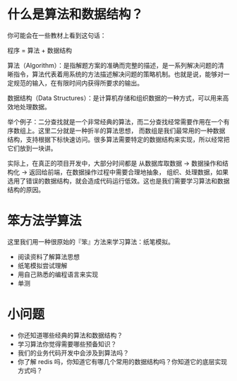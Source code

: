 # 什么是算法和数据结构？

你可能会在一些教材上看到这句话：

程序 = 算法 + 数据结构

算法（Algorithm）：是指解题方案的准确而完整的描述，是一系列解决问题的清晰指令，算法代表着用系统的方法描述解决问题的策略机制。也就是说，能够对一定规范的输入，在有限时间内获得所要求的输出。

数据结构（Data Structures）：是计算机存储和组织数据的一种方式，可以用来高效地处理数据。

举个例子：二分查找就是一个非常经典的算法，而二分查找经常需要作用在一个有序数组上。这里二分就是一种折半的算法思想，
而数组是我们最常用的一种数据结构，支持根据下标快速访问。很多算法需要特定的数据结构来实现，所以经常把它们放到一块讲。

实际上，在真正的项目开发中，大部分时间都是 从数据库取数据 -> 数据操作和结构化 -> 返回给前端，在数据操作过程中需要合理地抽象，
组织、处理数据，如果选用了错误的数据结构，就会造成代码运行低效。这也是我们需要学习算法和数据结构的原因。

# 笨方法学算法
这里我们用一种很原始的『笨』方法来学习算法：纸笔模拟。

- 阅读资料了解算法思想
- 纸笔模拟尝试理解
- 用自己熟悉的编程语言来实现
- 单测

# 小问题

- 你还知道哪些经典的算法和数据结构？
- 学习算法你觉得需要哪些预备知识？
- 我们的业务代码开发中会涉及到算法吗？
- 你了解 redis 吗，你知道它有哪几个常用的数据结构吗？你知道它的底层实现方式吗？
